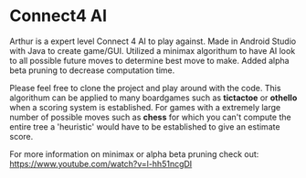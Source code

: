 # Connect4 AI

Arthur is a expert level Connect 4 AI to play against. Made in Android Studio with Java to create game/GUI. Utilized a minimax
algorithum to have AI look to all possible future moves to determine best move to make. Added alpha beta pruning to 
decrease computation time. 

Please feel free to clone the project and play around with the code. This algorithum can be applied to many boardgames such as 
**tictactoe** or **othello** when a scoring system is established. For games with a extremely large number of possible moves such as **chess** for which you can't compute the entire tree a 'heuristic' would have to be established to give an estimate score. 

For more information on minimax or alpha beta pruning check out: https://www.youtube.com/watch?v=l-hh51ncgDI
